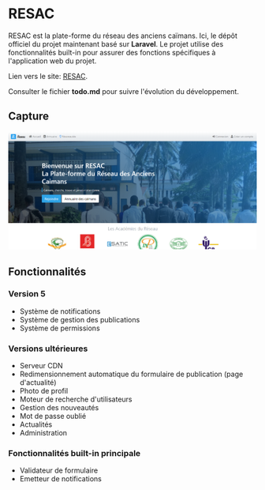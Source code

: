 # RESAC

RESAC est la plate-forme du réseau des anciens caïmans. Ici, le dépôt officiel du projet maintenant basé sur **Laravel**. Le projet utilise des fonctionnalités built-in pour assurer des fonctions spécifiques à l'application web du projet.

Lien vers le site: [RESAC](https://resac2.herokuapp.com/).

Consulter le fichier **todo.md** pour suivre l'évolution du développement.

## Capture

![Capture de la page d'accueil](public/asset/doc/screenshot_v2.png)

## Fonctionnalités

### Version 5

- Système de notifications
- Système de gestion des publications
- Système de permissions

### Versions ultérieures

- Serveur CDN
- Redimensionnement automatique du formulaire de publication (page d'actualité)
- Photo de profil
- Moteur de recherche d'utilisateurs
- Gestion des nouveautés
- Mot de passe oublié
- Actualités
- Administration

### Fonctionnalités built-in principale

- Validateur de formulaire
- Emetteur de notifications